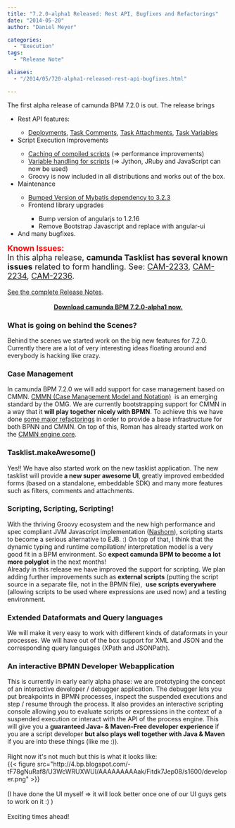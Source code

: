 ```yaml
---
title: "7.2.0-alpha1 Released: Rest API, Bugfixes and Refactorings"
date: "2014-05-20"
author: "Daniel Meyer"

categories:
  - "Execution"
tags: 
  - "Release Note"

aliases:
  - "/2014/05/720-alpha1-released-rest-api-bugfixes.html"

---
```


<div>
The first alpha release of camunda BPM 7.2.0 is out. The release brings<br />
<div>
<ul>
<li>Rest API features:&nbsp;</li>
<ul>
<li><a href="https://jira.camunda.com/browse/CAM-1375">Deployments</a>, <a href="https://jira.camunda.com/browse/CAM-2134">Task Comments</a>, <a href="https://jira.camunda.com/browse/CAM-2136">Task Attachments</a>, <a href="https://jira.camunda.com/browse/CAM-2141">Task Variables</a></li>
</ul>
<li>Script Execution Improvements</li>
<ul>
<li><a href="https://jira.camunda.com/browse/CAM-2098">Caching of compiled scripts</a> (=&gt; performance improvements)</li>
<li><a href="https://jira.camunda.com/browse/CAM-1876">Variable handling for scripts</a>&nbsp;(=&gt; Jython, JRuby and JavaScript can now be used)</li>
<li>Groovy is now included in all distributions and works out of the box.</li>
</ul>
<li>Maintenance</li>
<ul>
<li><a href="https://jira.camunda.com/browse/CAM-1481">Bumped Version of Mybatis dependency to 3.2.3</a></li>
<li>Frontend library upgrades</li>
<ul>
<li>Bump version of angularjs to 1.2.16</li>
<li>Remove Bootstrap Javascript and replace with angular-ui</li>
</ul>
</ul>
<li>And many bugfixes.</li>
</ul>
<div>
<span style="font-size: large;"><span style="color: red;"><b>Known Issues</b></span><b style="color: red;">:</b></span></div>
<div>
<span style="font-size: large;">In this alpha release,&nbsp;<b>camunda Tasklist has several known issues</b>&nbsp;<span id="goog_1272215698"></span><span id="goog_1272215699"></span><a href="https://www.blogger.com/"></a>related to form handling. See:&nbsp;<a href="https://jira.camunda.com/browse/CAM-2233">CAM-2233</a>,&nbsp;<a href="https://jira.camunda.com/browse/CAM-2234">CAM-2234</a>,&nbsp;<a href="https://jira.camunda.com/browse/CAM-2236">CAM-2236</a>.</span></div>
<div>
<br /></div>
<div>
<a href="https://jira.camunda.com/secure/ReleaseNote.jspa?projectId=10230&amp;version=13293">See the complete Release Notes</a>.&nbsp;</div>
<div>
<br /></div>
<div>
<div style="text-align: center;">
<b><a href="http://camunda.org/download/">Download camunda BPM 7.2.0-alpha1 now.</a></b></div>
<a name='more'></a></div>
</div>
<h3>
What is going on behind the Scenes?</h3>
<div>
Behind the scenes we started work on the big new features for 7.2.0. Currently there are a lot of very interesting ideas floating around and everybody is hacking like crazy.</div>
<h3>
Case Management</h3>
<div>
In camunda BPM 7.2.0 we will add support for case management based on CMMN. <a href="http://www.omg.org/spec/CMMN/">CMMN (Case Management Model and Notation)</a> &nbsp;is an emerging standard by the OMG. We are currently bootstrapping support for CMMN in a way that it <b>will play together nicely with BPMN</b>. To achieve this we have done <a href="https://jira.camunda.com/browse/CAM-2216">some major refactorings</a>&nbsp;in order to provide a base infrastructure for both BPNN and CMMN. On top of this, Roman has already started work on the <a href="https://github.com/camunda/camunda-bpm-platform/blob/e702609b5538dd7df2439b365d8da3a91642500d/engine/src/test/java/org/camunda/bpm/engine/test/cmmn/operation/CaseInstanceTest.java">CMMN engine core</a>.</div>
<h3>
Tasklist.makeAwesome()</h3>
<div>
Yes!! We have also started work on the new tasklist application. The new tasklist will provide<b> a new super awesome UI</b>, greatly improved embedded forms (based on a standalone, embeddable SDK) and many more features such as filters, comments and attachments.</div>
<h3>
Scripting, Scripting, Scripting!</h3>
<div>
With the thriving Groovy ecosystem and the new high performance and spec compliant JVM Javascript implementation (<a href="http://en.wikipedia.org/wiki/Nashorn_(JavaScript_engine)">Nashorn</a>), scripting starts to become a serious alternative to EJB. :) On top of that, I think that the dynamic typing and runtime compilation/ interpretation model is a very good fit in a BPM environment. So <b>expect camunda BPM to become a lot more polyglot</b> in the next months!</div>
<div>
Already in this release we have improved the support for scripting. We plan adding further improvements such as <b>external scripts</b> (putting the script source in a separate file, not in the BPMN file), &nbsp;<b>use scripts everywhere</b> (allowing scripts to be used where expressions are used now) and a testing environment.</div>
<h3>
Extended Dataformats and Query languages</h3>
<div>
We will make it very easy to work with different kinds of dataformats in your processes. We will have out of the box support for XML and JSON and the corresponding query languages (XPath and JSONPath).</div>
<h3>
An interactive BPMN Developer Webapplication</h3>
<div>
This is currently in early early alpha phase: we are prototyping the concept of an interactive developer / debugger application. The debugger lets you put breakpoints in BPMN processes, inspect the suspended executions and step / resume through the process. It also provides an interactive scripting console allowing you to evaluate scripts or expressions in the context of a suspended execution or interact with the API of the process engine. This will give you a <b>guaranteed Java- &amp; Maven-Free developer&nbsp;experience</b> if you are a script developer <b>but also plays well together with Java &amp; Maven</b> if you are into these things (like me :)).&nbsp;</div>
<div>
<br /></div>
<div>
Right now it's not much but this is what it looks like:</div>
{{< figure src="http://4.bp.blogspot.com/-tF78gNuRaf8/U3WcWRUXWUI/AAAAAAAAAak/Fitdk7Jep08/s1600/developer.png" >}}
<div class="separator" style="clear: both; text-align: center;">
<br /></div>
<div>
(I have done the UI myself =&gt; it will look better once one of our UI guys gets to work on it :) )</div>
<div>
<br /></div>
<div>
Exciting times ahead!</div>
<div>
<br /></div>

</div>